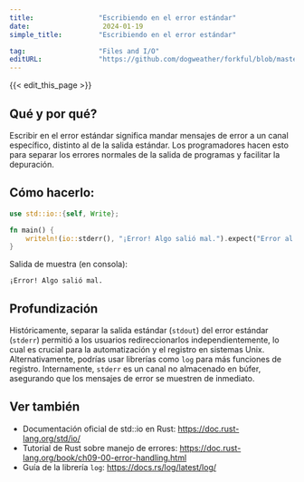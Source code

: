 ```yaml
---
title:                "Escribiendo en el error estándar"
date:                  2024-01-19
simple_title:         "Escribiendo en el error estándar"

tag:                  "Files and I/O"
editURL:              "https://github.com/dogweather/forkful/blob/master/content/es/rust/writing-to-standard-error.md"
---
```


{{< edit_this_page >}}

## Qué y por qué?
Escribir en el error estándar significa mandar mensajes de error a un canal específico, distinto al de la salida estándar. Los programadores hacen esto para separar los errores normales de la salida de programas y facilitar la depuración.

## Cómo hacerlo:
```Rust
use std::io::{self, Write};

fn main() {
    writeln!(io::stderr(), "¡Error! Algo salió mal.").expect("Error al escribir en stderr");
}
```

Salida de muestra (en consola):
```
¡Error! Algo salió mal.
```

## Profundización
Históricamente, separar la salida estándar (`stdout`) del error estándar (`stderr`) permitió a los usuarios redireccionarlos independientemente, lo cual es crucial para la automatización y el registro en sistemas Unix. Alternativamente, podrías usar librerías como `log` para más funciones de registro. Internamente, `stderr` es un canal no almacenado en búfer, asegurando que los mensajes de error se muestren de inmediato.

## Ver también
- Documentación oficial de std::io en Rust: https://doc.rust-lang.org/std/io/
- Tutorial de Rust sobre manejo de errores: https://doc.rust-lang.org/book/ch09-00-error-handling.html
- Guía de la librería `log`: https://docs.rs/log/latest/log/
